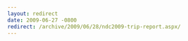```yaml
---
layout: redirect
date: 2009-06-27 -0800
redirect: /archive/2009/06/28/ndc2009-trip-report.aspx/
---
```

